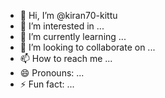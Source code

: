 - 👋 Hi, I’m @kiran70-kittu
- 👀 I’m interested in ...
- 🌱 I’m currently learning ...
- 💞️ I’m looking to collaborate on ...
- 📫 How to reach me ...
- 😄 Pronouns: ...
- ⚡ Fun fact: ...

<!---
kiran70-kittu/kiran70-kittu is a ✨ special ✨ repository because its `README.md` (this file) appears on your GitHub profile.
You can click the Preview link to take a look at your changes.
--->
